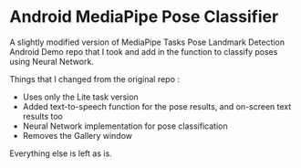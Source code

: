 # Android MediaPipe Pose Classifier

A slightly modified version of MediaPipe Tasks Pose Landmark Detection Android Demo repo that I took and add in the function to classify poses using Neural Network.

Things that I changed from the original repo :
- Uses only the Lite task version
- Added text-to-speech function for the pose results, and on-screen text results too
- Neural Network implementation for pose classification
- Removes the Gallery window

Everything else is left as is.
